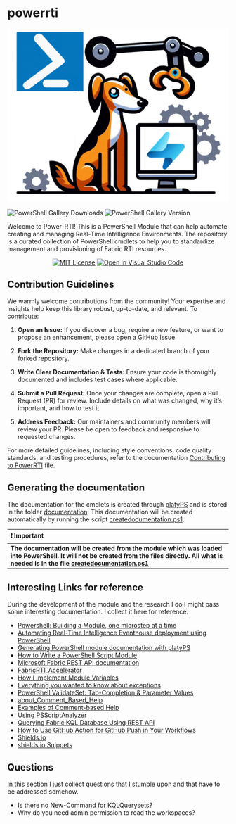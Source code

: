 # powerrti

![Power-RTI Logo](./documentation/images/powerrti_logo.png)

![PowerShell Gallery Downloads](https://img.shields.io/powershellgallery/dt/powerrti?label=PSGallery%20downloads) ![PowerShell Gallery Version](https://img.shields.io/powershellgallery/v/powerrti?label=PSGallery%20version)

Welcome to Power-RTI! This is a PowerShell Module that can help automate creating and managing Real-Time Intelligence Environments. The repository is a curated collection of PowerShell cmdlets to help you to standardize management and provisioning of Fabric RTI resources.

<!-- markdownlint-disable MD033 -->
<p align="center">
  <p align="center">
    <a href="https://github.com/Frank-Geisler/powerrti/blob/main/LICENSE"><img src="https://img.shields.io/badge/license-MIT-orange.svg" alt="MIT License"></a>
    <a href="https://github.dev/Frank-Geisler/powerrti"><img src="https://custom-icon-badges.demolab.com/badge/Visual%20Studio%20Code-0078d7.svg?logo=vsc&logoColor=white" alt="Open in Visual Studio Code"></a>
    </br>
  </p>
</p>
<!-- markdownlint-enable MD033 -->

## Contribution Guidelines

We warmly welcome contributions from the community! Your expertise and insights help keep this library robust, up-to-date, and relevant. To contribute:

1. **Open an Issue:** If you discover a bug, require a new feature, or want to propose an enhancement, please open a GitHub Issue.

2. **Fork the Repository:** Make changes in a dedicated branch of your forked repository.

3. **Write Clear Documentation & Tests:** Ensure your code is thoroughly documented and includes test cases where applicable.

4. **Submit a Pull Request:** Once your changes are complete, open a Pull Request (PR) for review. Include details on what was changed, why it’s important, and how to test it.

5. **Address Feedback:** Our maintainers and community members will review your PR. Please be open to feedback and responsive to requested changes.

For more detailed guidelines, including style conventions, code quality standards, and testing procedures, refer to the documentation [Contributing to PowerRTI](./documentation/Contributing.md) file.

## Generating the documentation

The documentation for the cmdlets is created through [platyPS](https://github.com/PowerShell/platyPS) and is stored in the folder [documentation](./documentation/). This documentation will be created automatically by running the script [createdocumentation.ps1](./helper/createdocumentation.ps1).

| :heavy_exclamation_mark: **Important**                                                                                                                                                                                                |
| :------------------------------------------------------------------------------------------------------------------------------------------------------------------------------------------------------------------------------------ |
| **The documentation will be created from the module which was loaded into PowerShell. It will not be created from the files directly. All what is needed is in the file [createdocumentation.ps1](./helper/createdocumentation.ps1)** |

## Interesting Links for reference

During the development of the module and the research I do I might pass some interesting documentation. I collect it here for reference.

- [Powershell: Building a Module, one microstep at a time](https://powershellexplained.com/2017-05-27-Powershell-module-building-basics/)
- [Automating Real-Time Intelligence Eventhouse deployment using PowerShell](https://blog.fabric.microsoft.com/en/blog/automating-real-time-intelligence-eventhouse-deployment-using-powershell?ft=04-2024:date)
- [Generating PowerShell module documentation with platyPS](https://mikefrobbins.com/2023/11/30/generating-powershell-module-documentation-with-platyps/)
- [How to Write a PowerShell Script Module](https://learn.microsoft.com/en-us/powershell/scripting/developer/module/how-to-write-a-powershell-script-module?view=powershell-7.4)
- [Microsoft Fabric REST API documentation](https://learn.microsoft.com/en-us/rest/api/fabric/articles/)
- [FabricRTI_Accelerator](https://github.com/SuryaTejJosyula/FabricRTI_Accelerator/tree/main)
- [How I Implement Module Variables](https://thedavecarroll.com/powershell/how-i-implement-module-variables/)
- [Everything you wanted to know about exceptions](https://learn.microsoft.com/en-us/powershell/scripting/learn/deep-dives/everything-about-exceptions?view=powershell-7.4)
- [PowerShell ValidateSet: Tab-Completion & Parameter Values](https://adamtheautomator.com/powershell-validateset/)
- [about_Comment_Based_Help](https://learn.microsoft.com/en-us/powershell/module/microsoft.powershell.core/about/about_comment_based_help?view=powershell-5.1)
- [Examples of Comment-based Help](https://learn.microsoft.com/en-us/powershell/scripting/developer/help/examples-of-comment-based-help?view=powershell-7.4)
- [Using PSScriptAnalyzer](https://learn.microsoft.com/en-us/powershell/utility-modules/psscriptanalyzer/using-scriptanalyzer?view=ps-modules)
- [Querying Fabric KQL Database Using REST API](https://fabric.guru/querying-fabric-kql-database-using-rest-api)
- [How to Use GitHub Action for GitHub Push in Your Workflows](https://cicube.io/workflow-hub/ad-m-github-push-action/#how-to-use-a-github-app-token-for-pushing-changes)
- [Shields.io](https://shields.io)
- [shields.io Snippets](https://marketplace.visualstudio.com/items?itemName=relliv.shieldsio-snippets)

## Questions

In this section I just collect questions that I stumble upon and that have to be addressed somehow.

- Is there no New-Command for KQLQuerysets?
- Why do you need admin permission to read the workspaces?
